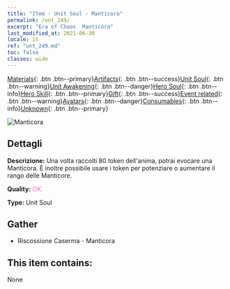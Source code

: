```yaml
---
title: "Item - Unit Soul - Manticora"
permalink: /unt_249/
excerpt: "Era of Chaos  Manticora"
last_modified_at: 2021-06-30
locale: it
ref: "unt_249.md"
toc: false
classes: wide
---
```

 [Materials](/ItemsIT/){: .btn .btn--primary}[Artifacts](/ItemsIT/Artifacts/){: .btn .btn--success}[Unit Soul](/ItemsIT/UnitSoul/){: .btn .btn--warning}[Unit Awakening](/ItemsIT/UnitAwakening/){: .btn .btn--danger}[Hero Soul](/ItemsIT/HeroSoul/){: .btn .btn--info}[Hero Skill](/ItemsIT/HeroSkill/){: .btn .btn--primary}[Gift](/ItemsIT/Gift/){: .btn .btn--success}[Event related](/ItemsIT/Events/){: .btn .btn--warning}[Avatars](/ItemsIT/Avatars/){: .btn .btn--danger}[Consumables](/ItemsIT/Consumables/){: .btn .btn--info}[Unknown](/ItemsIT/Unknown/){: .btn .btn--primary}

 ![Manticora](/images/u/ti_shixie.jpg)

## Dettagli
 **Descrizione:** Una volta raccolti 80 token dell'anima, potrai evocare una Manticora. È inoltre possibile usare i token per potenziare o aumentare il rango delle Manticore.

 **Quality:** <span style="color: #DA70D6">OK</span>

 **Type:** Unit Soul

## Gather

*    Riscossione Caserma - Manticora 

## This item contains:

  None

